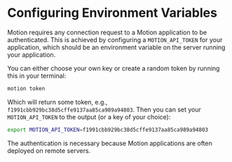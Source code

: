 # Configuring Environment Variables

Motion requires any connection request to a Motion application to be authenticated. This is achieved by configuring a `MOTION_API_TOKEN` for your application, which should be an environment variable on the server running your application.

You can either choose your own key or create a random token by running this in your terminal:

```bash
motion token
```

Which will return some token, e.g., `f1991cbb929bc38d5cffe9137aa85ca989a94803`. Then you can set your `MOTION_API_TOKEN` to the output (or a key of your choice):

```bash
export MOTION_API_TOKEN=f1991cbb929bc38d5cffe9137aa85ca989a94803
```

The authentication is necessary because Motion applications are often deployed on remote servers.